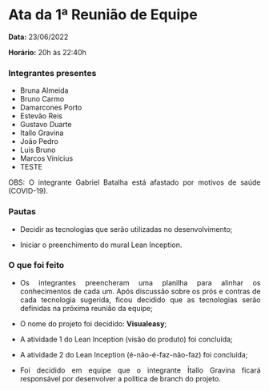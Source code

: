 # Ata da 1ª Reunião de Equipe

<p align="justify"><b>Data:</b> 23/06/2022</p>
<p align="justify"><b>Horário:</b> 20h às 22:40h</p>

### Integrantes presentes
- Bruna Almeida
- Bruno Carmo
- Damarcones Porto
- Estevão Reis
- Gustavo Duarte
- Itallo Gravina
- João Pedro
- Luis Bruno
- Marcos Vinícius
- TESTE

<p align="justify">OBS: O integrante Gabriel Batalha está afastado por motivos de saúde (COVID-19).</p>


### Pautas
- <p align="justify">Decidir as tecnologias que serão utilizadas no desenvolvimento;</p>
- <p align="justify">Iniciar o preenchimento do mural Lean Inception.</p>


### O que foi feito
- <p align="justify">Os integrantes preencheram uma planilha para alinhar os conhecimentos de cada um. Após discussão sobre os prós e contras de cada tecnologia sugerida, ficou decidido que as tecnologias serão definidas na próxima reunião da equipe;</p>
- <p align="justify">O nome do projeto foi decidido: <b>Visualeasy</b>;</p>
- <p align="justify">A atividade 1 do Lean Inception (visão do produto) foi concluída;</p>
- <p align="justify">A atividade 2 do Lean Inception (é-não-é-faz-não-faz) foi concluída;</p>
- <p align="justify">Foi decidido em equipe que o integrante Ítallo Gravina ficará responsável por desenvolver a política de branch do projeto.</p>
